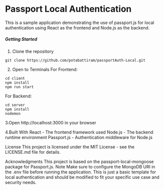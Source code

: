 # Passport Local Authentication
This is a sample application demonstrating the use of passport.js for local authentication using React as the frontend and Node.js as the backend.

##### Getting Started

1. Clone the repository
``` 
git clone https://github.com/potabattiram/passportAuth-Local.git
```

2. Open to Terminals
For Frontend: 
```
cd client
npm install 
npm run start
```
For Backend: 
```
cd server 
npm install 
nodemon
```

3.Open http://localhost:3000 in your browser

4.Built With
React - The frontend framework used
Node.js - The backend runtime environment
Passport.js - Authentication middleware for Node.js

License
This project is licensed under the MIT License - see the LICENSE.md file for details.

Acknowledgments
This project is based on the passport-local-mongoose package for Passport.js.
Note
Make sure to configure the MongoDB URI in the .env file before running the application.
This is just a basic template for local authentication and should be modified to fit your specific use case and security needs.



